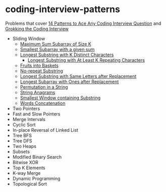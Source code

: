 # coding-interview-patterns

Problems that cover [14 Patterns to Ace Any Coding Interview Question](https://hackernoon.com/14-patterns-to-ace-any-coding-interview-question-c5bb3357f6ed) and [Grokking the Coding Interview](https://www.educative.io/courses/grokking-the-coding-interview)

- Sliding Window
  - [Maximum Sum Subarray of Size K](https://leetcode.com/problems/maximum-subarray/)
  - [Smallest Subarray with a given sum](https://leetcode.com/problems/minimum-size-subarray-sum/)
  - [Longest Substring with K Distinct Characters](https://sunjetliu.medium.com/longest-substring-with-k-distinct-characters-6689840f8c75)
    - [Longest Substring with At Least K Repeating Characters](https://leetcode.com/problems/longest-substring-with-at-least-k-repeating-characters/)
  - [Fruits into Baskets](https://leetcode.com/problems/fruit-into-baskets/)
  - [No-repeat Substring](https://leetcode.com/problems/longest-substring-without-repeating-characters/)
  - [Longest Substring with Same Letters after Replacement](https://leetcode.com/problems/longest-repeating-character-replacement/)
  - [Longest Subarray with Ones after Replacement](https://leetcode.com/problems/max-consecutive-ones-iii/)
  - [Permutation in a String](https://leetcode.com/problems/permutation-in-string/)
  - [String Anagrams](https://leetcode.com/problems/find-all-anagrams-in-a-string/)
  - [Smallest Window containing Substring](https://leetcode.com/problems/minimum-window-substring/submissions/)
  - [Words Concatenation](https://leetcode.com/problems/substring-with-concatenation-of-all-words/)
- Two Pointers
- Fast and Slow Pointers
- Merge Intervals
- Cyclic Sort
- In-place Reversal of Linked List
- Tree BFS
- Tree DFS
- Two Heaps
- Subsets
- Modified Binary Search
- Bitwise XOR
- Top K Elements
- K-way Merge
- Dynamic Programming
- Topological Sort
